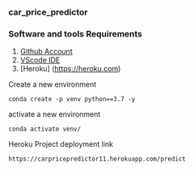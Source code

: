 ### car_price_predictor

### Software and tools Requirements

1. [Github Account](https://github.com)
2. [VScode IDE](https//code.visualstudio.com)
3. [Heroku] (https://heroku.com)
    
Create a new environment
```
conda create -p venv python==3.7 -y
```
activate a new environment
```
conda activate venv/
```
Heroku Project deployment link
```
https://carpricepredictor11.herokuapp.com/predict
```

